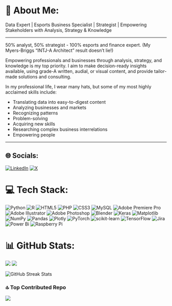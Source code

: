 # 💫 About Me:
Data Expert | Esports Business Specialist | Strategist | Empowering Stakeholders with Analysis, Strategy & Knowledge

---

50% analyst, 50% strategist - 100% esports and finance expert. (My Myers-Briggs “INTJ-A Architect” result doesn’t lie!)

Empowering professionals and businesses through analysis, strategy, and knowledge is my top priority. I aim to make decision-ready insights available, using grade-A written, audial, or visual content, and provide tailor-made solutions and consulting.

In my professional life, I wear many hats, but some of my most highly acclaimed skills include:
- Translating data into easy-to-digest content
- Analyzing businesses and markets
- Recognizing patterns
- Problem-solving
- Acquiring new skills
- Researching complex business interrelations
- Empowering people
---


## 🌐 Socials:
[![LinkedIn](https://img.shields.io/badge/LinkedIn-%230077B5.svg?logo=linkedin&logoColor=white)](https://linkedin.com/in/tobiasseck) [![X](https://img.shields.io/badge/X-black.svg?logo=X&logoColor=white)](https://x.com/tobiasseck) 

# 💻 Tech Stack:
![Python](https://img.shields.io/badge/python-3670A0?style=for-the-badge&logo=python&logoColor=ffdd54) ![R](https://img.shields.io/badge/r-%23276DC3.svg?style=for-the-badge&logo=r&logoColor=white) ![HTML5](https://img.shields.io/badge/html5-%23E34F26.svg?style=for-the-badge&logo=html5&logoColor=white) ![PHP](https://img.shields.io/badge/php-%23777BB4.svg?style=for-the-badge&logo=php&logoColor=white) ![CSS3](https://img.shields.io/badge/css3-%231572B6.svg?style=for-the-badge&logo=css3&logoColor=white) ![MySQL](https://img.shields.io/badge/mysql-4479A1.svg?style=for-the-badge&logo=mysql&logoColor=white) ![Adobe Premiere Pro](https://img.shields.io/badge/Adobe%20Premiere%20Pro-9999FF.svg?style=for-the-badge&logo=Adobe%20Premiere%20Pro&logoColor=white) ![Adobe Illustrator](https://img.shields.io/badge/adobe%20illustrator-%23FF9A00.svg?style=for-the-badge&logo=adobe%20illustrator&logoColor=white) ![Adobe Photoshop](https://img.shields.io/badge/adobe%20photoshop-%2331A8FF.svg?style=for-the-badge&logo=adobe%20photoshop&logoColor=white) ![Blender](https://img.shields.io/badge/blender-%23F5792A.svg?style=for-the-badge&logo=blender&logoColor=white) ![Keras](https://img.shields.io/badge/Keras-%23D00000.svg?style=for-the-badge&logo=Keras&logoColor=white) ![Matplotlib](https://img.shields.io/badge/Matplotlib-%23ffffff.svg?style=for-the-badge&logo=Matplotlib&logoColor=black) ![NumPy](https://img.shields.io/badge/numpy-%23013243.svg?style=for-the-badge&logo=numpy&logoColor=white) ![Pandas](https://img.shields.io/badge/pandas-%23150458.svg?style=for-the-badge&logo=pandas&logoColor=white) ![Plotly](https://img.shields.io/badge/Plotly-%233F4F75.svg?style=for-the-badge&logo=plotly&logoColor=white) ![PyTorch](https://img.shields.io/badge/PyTorch-%23EE4C2C.svg?style=for-the-badge&logo=PyTorch&logoColor=white) ![scikit-learn](https://img.shields.io/badge/scikit--learn-%23F7931E.svg?style=for-the-badge&logo=scikit-learn&logoColor=white) ![TensorFlow](https://img.shields.io/badge/TensorFlow-%23FF6F00.svg?style=for-the-badge&logo=TensorFlow&logoColor=white) ![Jira](https://img.shields.io/badge/jira-%230A0FFF.svg?style=for-the-badge&logo=jira&logoColor=white) ![Power Bi](https://img.shields.io/badge/power_bi-F2C811?style=for-the-badge&logo=powerbi&logoColor=black) ![Raspberry Pi](https://img.shields.io/badge/-RaspberryPi-C51A4A?style=for-the-badge&logo=Raspberry-Pi)
# 📊 GitHub Stats:
![](https://github-readme-stats.vercel.app/api?username=tobiasseck&theme=dark&hide_border=false&include_all_commits=false&count_private=false)
![](https://github-readme-stats.vercel.app/api/top-langs/?username=tobiasseck&theme=dark&hide_border=false&include_all_commits=false&count_private=false&layout=compact)<br/>
<div style={{ textAlign: 'center' }}>
  <img src="https://github-readme-streak-stats.herokuapp.com/?user=tobiasseck&theme=dark&hide_border=false" alt="GitHub Streak Stats" />
</div>

### 🔝 Top Contributed Repo
![](https://github-contributor-stats.vercel.app/api?username=tobiasseck&limit=5&theme=monokai&combine_all_yearly_contributions=true)
